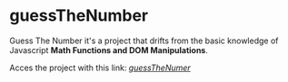 # guessTheNumber

Guess The Number it's a project that drifts from the basic knowledge of Javascript <strong>Math Functions and DOM Manipulations</strong>.</h1>

  <p>Acces the project with this link: <a target="_blank"href="https://archgabs.github.io/guessTheNumber/"><em>guessTheNumer</em></a></p>
 </div>
